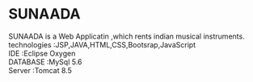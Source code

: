 # SUNAADA
SUNAADA is a Web Applicatin ,which rents indian musical instruments.<br>
technologies  :JSP,JAVA,HTML,CSS,Bootsrap,JavaScript<br>
IDE :Eclipse Oxygen<br>
DATABASE  :MySql 5.6<br>
Server  :Tomcat 8.5
